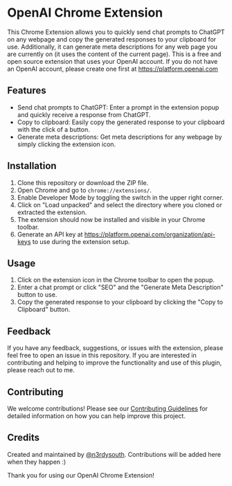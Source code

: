 # OpenAI Chrome Extension

This Chrome Extension allows you to quickly send chat prompts to ChatGPT on any webpage and copy the generated responses to your clipboard for use. Additionally, it can generate meta descriptions for any web page you are currently on (it uses the content of the current page). This is a free and open source extension that uses your OpenAI account. If you do not have an OpenAI account, please create one first at https://platform.openai.com

## Features

- Send chat prompts to ChatGPT: Enter a prompt in the extension popup and quickly receive a response from ChatGPT.
- Copy to clipboard: Easily copy the generated response to your clipboard with the click of a button.
- Generate meta descriptions: Get meta descriptions for any webpage by simply clicking the extension icon.

## Installation

1. Clone this repository or download the ZIP file.
2. Open Chrome and go to `chrome://extensions/`.
3. Enable Developer Mode by toggling the switch in the upper right corner.
4. Click on "Load unpacked" and select the directory where you cloned or extracted the extension.
5. The extension should now be installed and visible in your Chrome toolbar.
6. Generate an API key at https://platform.openai.com/organization/api-keys to use during the extension setup.

## Usage

1. Click on the extension icon in the Chrome toolbar to open the popup.
2. Enter a chat prompt or click "SEO" and the "Generate Meta Description" button to use.
3. Copy the generated response to your clipboard by clicking the "Copy to Clipboard" button.

## Feedback

If you have any feedback, suggestions, or issues with the extension, please feel free to open an issue in this repository. If you are interested in contributing and helping to improve the functionality and use of this plugin, please reach out to me.

## Contributing

We welcome contributions! Please see our [Contributing Guidelines](CONTRIBUTING.md) for detailed information on how you can help improve this project.

## Credits

Created and maintained by [@n3rdysouth](https://github.com/n3rdysouth). Contributions will be added here when they happen :)

Thank you for using our OpenAI Chrome Extension!
